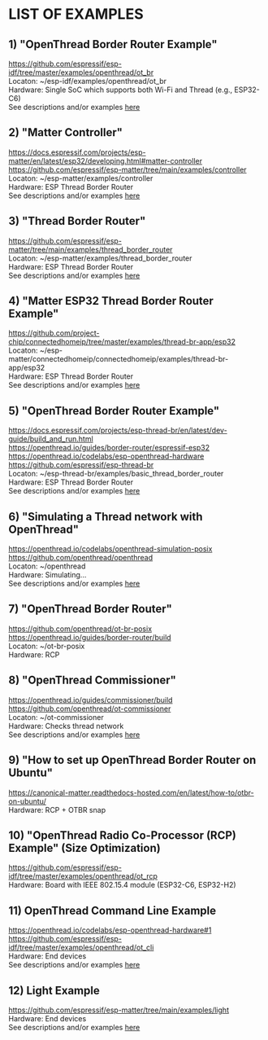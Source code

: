 # LIST OF EXAMPLES

## 1) "OpenThread Border Router Example"  
   https://github.com/espressif/esp-idf/tree/master/examples/openthread/ot_br  
   Locaton: ~/esp-idf/examples/openthread/ot_br  
   Hardware: Single SoC which supports both Wi-Fi and Thread (e.g., ESP32-C6)  
   See descriptions and/or examples [here](esp-idf-ot_br-esp32c6.md)  
  
## 2) "Matter Controller"  
   https://docs.espressif.com/projects/esp-matter/en/latest/esp32/developing.html#matter-controller  
   https://github.com/espressif/esp-matter/tree/main/examples/controller  
   Locaton: ~/esp-matter/examples/controller  
   Hardware: ESP Thread Border Router  
   See descriptions and/or examples [here](esp-matter-controller.md)  
  
## 3) "Thread Border Router"  
   https://github.com/espressif/esp-matter/tree/main/examples/thread_border_router  
   Locaton: ~/esp-matter/examples/thread_border_router  
   Hardware: ESP Thread Border Router  
   See descriptions and/or examples [here](esp-matter-thread_border_router.md)  
  
## 4) "Matter ESP32 Thread Border Router Example"  
   https://github.com/project-chip/connectedhomeip/tree/master/examples/thread-br-app/esp32  
   Locaton: ~/esp-matter/connectedhomeip/connectedhomeip/examples/thread-br-app/esp32  
   Hardware: ESP Thread Border Router  
   See descriptions and/or examples [here](esp-matter-thread-br-app-esp32.md)  
  
## 5) "OpenThread Border Router Example"  
   https://docs.espressif.com/projects/esp-thread-br/en/latest/dev-guide/build_and_run.html  
   https://openthread.io/guides/border-router/espressif-esp32  
   https://openthread.io/codelabs/esp-openthread-hardware  
   https://github.com/espressif/esp-thread-br  
   Locaton: ~/esp-thread-br/examples/basic_thread_border_router  
   Hardware: ESP Thread Border Router  
   See descriptions and/or examples [here](esp-basic_thread_border_router.md)  
  
## 6) "Simulating a Thread network with OpenThread"  
   https://openthread.io/codelabs/openthread-simulation-posix  
   https://github.com/openthread/openthread  
   Locaton: ~/openthread  
   Hardware: Simulating...  
   See descriptions and/or examples [here](openthread-simulation-posix.md)  
  
## 7) "OpenThread Border Router"  
   https://github.com/openthread/ot-br-posix  
   https://openthread.io/guides/border-router/build  
   Locaton: ~/ot-br-posix  
   Hardware: RCP  
  
## 8) "OpenThread Commissioner"  
   https://openthread.io/guides/commissioner/build  
   https://github.com/openthread/ot-commissioner  
   Locaton: ~/ot-commissioner  
   Hardware: Checks thread network  
   See descriptions and/or examples [here](ot-commissioner.md)  
  
## 9) "How to set up OpenThread Border Router on Ubuntu"  
   https://canonical-matter.readthedocs-hosted.com/en/latest/how-to/otbr-on-ubuntu/  
   Hardware: RCP + OTBR snap  
  
## 10) "OpenThread Radio Co-Processor (RCP) Example" (Size Optimization)  
   https://github.com/espressif/esp-idf/tree/master/examples/openthread/ot_rcp  
   Hardware: Board with IEEE 802.15.4 module (ESP32-C6, ESP32-H2)  
  
## 11) OpenThread Command Line Example  
   https://openthread.io/codelabs/esp-openthread-hardware#1  
   https://github.com/espressif/esp-idf/tree/master/examples/openthread/ot_cli  
   Hardware: End devices  
   See descriptions and/or examples [here](esp-idf-ot_cli.md)  
  
## 12) Light Example  
   https://github.com/espressif/esp-matter/tree/main/examples/light  
   Hardware: End devices  
   See descriptions and/or examples [here](esp-matter-light.md)  
   